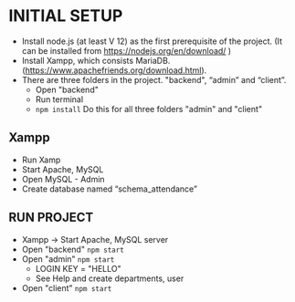 # INITIAL SETUP

- Install node.js (at least V 12) as the first prerequisite of the project. (It can be
installed from https://nodejs.org/en/download/ )
- Install Xampp, which consists MariaDB. (https://www.apachefriends.org/download.html).
- There are three folders in the project. "backend", “admin” and “client”. 
    - Open "backend"
    - Run terminal
    - `npm install`
  Do this for all three folders "admin" and "client"


## Xampp 
- Run Xamp
- Start Apache, MySQL
- Open MySQL - Admin
- Create database named “schema_attendance”

## RUN PROJECT
- Xampp -> Start Apache, MySQL server
- Open "backend" `npm start`
- Open "admin" `npm start` 
     - LOGIN KEY = "HELLO"
     - See Help and create departments, user
- Open "client" `npm start`